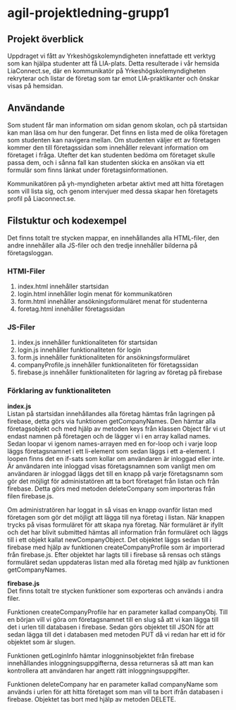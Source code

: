 # agil-projektledning-grupp1
## Projekt överblick
Uppdraget vi fått av Yrkeshögskolemyndigheten innefattade ett verktyg som kan hjälpa studenter att få LIA-plats. Detta resulterade i vår hemsida LiaConnect.se, där en kommunikatör på Yrkeshögskolemyndigheten rekryterar och listar de företag som tar emot LIA-praktikanter och önskar visas på hemsidan. 

## Användande
Som student får man information om sidan genom skolan, och på startsidan kan man läsa om hur den fungerar. Det finns en lista med de olika företagen som studenten kan navigera mellan. Om studenten väljer ett av företagen kommer den till företagssidan som innehåller relevant information om företaget i fråga. Utefter det kan studenten bedöma om företaget skulle passa dem, och i sånna fall kan studenten skicka en ansökan via ett formulär som finns länkat under företagsinformationen. 

Kommunikatören på yh-myndigheten arbetar aktivt med att hitta företagen som vill lista sig, och genom intervjuer med dessa skapar hen företagets profil på Liaconnect.se. 

## Filstuktur och kodexempel
Det finns totalt tre stycken mappar, en innehållandes alla HTML-filer, den andre innehåller alla JS-filer och den tredje innehåller bilderna på företagsloggan.

### HTMl-Filer
1. index.html innehåller startsidan
2. login.html innehåller login menat för kommunikatören
3. form.html innehåller ansökningsformuläret menat för studenterna
4. foretag.html innehåller företagssidan

### JS-Filer
1. index.js innehåller funktionaliteten för startsidan
2. login.js innehåller funktionaliteten för login
3. form.js innehåller funktionaliteten för ansökningsformuläret
4. companyProfile.js innehåller funktionaliteten för företagssidan
5. firebase.js innehåller funktionaliteten för lagring av företag på firebase

### Förklaring av funktionaliteten
**index.js** <br />
Listan på startsidan innehållandes alla företag hämtas från lagringen på firebase, detta görs via funktionen getCompanyNames. Den hämtar alla företagsobjekt och med hjälp av metoden keys från klassen Object får vi ut endast namnen på företagen och de lägger vi i en array kallad names. Sedan loopar vi igenom names-arrayen med en for-loop och i varje loop läggs företagsnamnet i ett li-element som sedan läggs i ett a-element. I loopen finns det en if-sats som kollar om användaren är inloggad eller inte. Är användaren inte inloggad visas företagsnamnen som vanligt men om användaren är inloggad läggs det till en knapp på varje företagsnamn som gör det möjligt för administatören att ta bort företaget från listan och från firebase. Detta görs med metoden deleteCompany som importeras från filen firebase.js.

Om administratören har loggat in så visas en knapp ovanför listan med företagen som gör det möjligt att lägga till nya företag i listan. När knappen trycks på visas formuläret för att skapa nya företag. När formuläret är ifyllt och det har blivit submitted hämtas all information från formuläret och läggs till i ett objekt kallat newCompanyObject. Det objektet läggs sedan till i firebase med hjälp av funktionen createCompanyProfile som är importerad från firebase.js. Efter objektet har lagts till i firebase så rensas och stängs formuläret sedan uppdateras listan med alla företag med hjälp av funktionen getCompanyNames.

**firebase.js** <br />
Det finns totalt tre stycken funktioner som exporteras och används i andra filer. 

Funktionen createCompanyProfile har en parameter kallad companyObj. Till en början vill vi göra om företagsnamnet till en slug så att vi kan lägga till det i urlen till databasen i firebase. Sedan görs objektet till JSON för att sedan lägga till det i databasen med metoden PUT då vi redan har ett id för objektet som är slugen.

Funktionen getLoginInfo hämtar inloggninsobjektet från firebase innehållandes inloggningsuppgifterna, dessa returneras så att man kan kontrollera att användaren har angett rätt inloggningsuppgifter.

Funktionen deleteCompany har en parameter kallad companyName som används i urlen för att hitta företaget som man vill ta bort ifrån databasen i firebase. Objektet tas bort med hjälp av metoden DELETE. 
